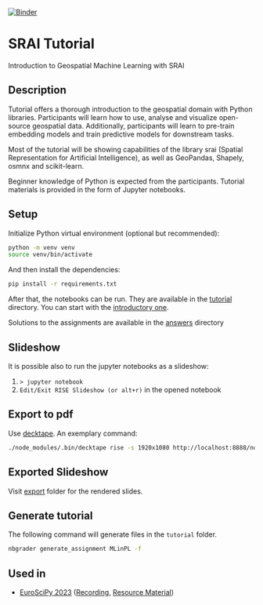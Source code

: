 [![Binder](https://mybinder.org/badge_logo.svg)](https://mybinder.org/v2/gh/kraina-ai/srai-tutorial/HEAD)

# SRAI Tutorial

Introduction to Geospatial Machine Learning with SRAI

## Description

Tutorial offers a thorough introduction to the geospatial domain with Python libraries. Participants will learn how to use, analyse and visualize open-source geospatial data. Additionally, participants will learn to pre-train embedding models and train predictive models for downstream tasks.

Most of the tutorial will be showing capabilities of the library srai (Spatial Representation for Artificial Intelligence), as well as GeoPandas, Shapely, osmnx and scikit-learn.

Beginner knowledge of Python is expected from the participants. Tutorial materials is provided in the form of Jupyter notebooks.

## Setup

Initialize Python virtual environment (optional but recommended):

```sh
python -m venv venv
source venv/bin/activate
```

And then install the dependencies:

```sh
pip install -r requirements.txt
```

After that, the notebooks can be run. They are available in the [tutorial](tutorial) directory. You can start with the [introductory one](tutorial/MLinPL/00_hello.ipynb).

Solutions to the assignments are available in the [answers](answers) directory

## Slideshow

It is possible also to run the jupyter notebooks as a slideshow:

1. `> jupyter notebook`
2. `Edit/Exit RISE Slideshow (or alt+r)` in the opened notebook

## Export to pdf

Use [decktape](https://rise.readthedocs.io/en/stable/exportpdf.html#using-decktape). An exemplary command:

```sh
./node_modules/.bin/decktape rise -s 1920x1080 http://localhost:8888/notebooks/02_srai.ipynb?token=<copy-token> ./export/02_srai.pdf
```

## Exported Slideshow

Visit [export](./export) folder for the rendered slides.

## Generate tutorial

The following command will generate files in the `tutorial` folder.

```sh
nbgrader generate_assignment MLinPL -f
```

## Used in

- [EuroSciPy 2023](https://pretalx.com/euroscipy-2023/talk/X8LYJY/) ([Recording](https://www.youtube.com/watch?v=JlyPh_AdQ8E), [Resource Material](https://github.com/kraina-ai/srai-tutorial/tree/EuroSciPy2023))
